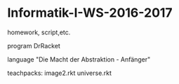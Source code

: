 # Informatik-I-WS-2016-2017
homework, script,etc.

program DrRacket 

language "Die Macht der Abstraktion - Anfänger"

teachpacks: image2.rkt  universe.rkt
